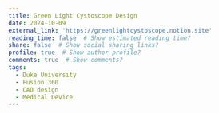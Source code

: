 ```yaml
---
title: Green Light Cystoscope Design
date: 2024-10-09
external_link: 'https://greenlightcystoscope.notion.site'
reading_time: false  # Show estimated reading time?
share: false  # Show social sharing links?
profile: true  # Show author profile?
comments: true  # Show comments?
tags:
  - Duke University
  - Fusion 360
  - CAD design
  - Medical Device
---
```

